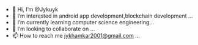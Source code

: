 - 👋 Hi, I’m @Jykuyk
- 👀 I’m interested in android app development,blockchain development ...
- 🌱 I’m currently learning computer science engineering...
- 💞️ I’m looking to collaborate on ...
- 📫 How to reach me jykhamkar2001@gmail.com ...

<!---
Jykuyk/Jykuyk is a ✨ special ✨ repository because its `README.md` (this file) appears on your GitHub profile.
You can click the Preview link to take a look at your changes.
--->
